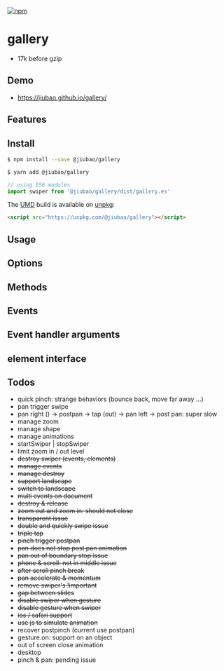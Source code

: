 [![npm][npm]][npm-url]

# gallery
* 17k before gzip

## Demo
* https://jiubao.github.io/gallery/

## Features

## Install
```sh
$ npm install --save @jiubao/gallery
```
```sh
$ yarn add @jiubao/gallery
```
```javascript
// using ES6 modules
import swiper from '@jiubao/gallery/dist/gallery.es'
```

The [UMD](https://github.com/umdjs/umd) build is available on [unpkg](https://unpkg.com):
```html
<script src="https://unpkg.com/@jiubao/gallery"></script>
```

## Usage

## Options

## Methods

## Events

## Event handler arguments

## element interface

## Todos
* quick pinch: strange behaviors (bounce back, move far away ...)
* pan trigger swipe
* pan right () -> postpan -> tap (out) -> pan left -> post pan: super slow
* manage zoom
* manage shape
* manage animations
* startSwiper | stopSwiper
* limit zoom in / out level
* ~~destroy swiper (events, elements)~~
* ~~manage events~~
* ~~manage destroy~~
* ~~support landscape~~
* ~~switch to landscape~~
* ~~multi events on document~~
* ~~destroy & release~~
* ~~zoom out and zoom in: should not close~~
* ~~transparent issue~~
* ~~double and quickly swipe issue~~
* ~~triple tap~~
* ~~pinch trigger postpan~~
* ~~pan does not stop post pan animation~~
* ~~pan out of boundary stop issue~~
* ~~phone & scroll: not in middle issue~~
* ~~after scroll pinch break~~
* ~~pan accelerate & momentum~~
* ~~remove swiper's !important~~
* ~~gap between slides~~
* ~~disable swiper when gesture~~
* ~~disable gesture when swiper~~
* ~~ios / safari support~~
* ~~use js to simulate animation~~
* recover postpinch (current use postpan)
* gesture.on: support on an object
* out of screen close animation
* desktop
* pinch & pan: pending issue


[npm]: https://img.shields.io/npm/v/@jiubao/gallery.svg
[npm-url]: https://npmjs.com/package/@jiubao/gallery
